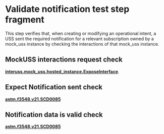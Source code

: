# Validate notification test step fragment

This step verifies that, when creating or modifying an operational intent, a USS sent the required notification for a relevant subscription owned by a mock_uss instance by checking the interactions of that mock_uss instance.

## MockUSS interactions request check
**[interuss.mock_uss.hosted_instance.ExposeInterface](../../../../../requirements/interuss/mock_uss/hosted_instance.md)**.

## Expect Notification sent check
**[astm.f3548.v21.SCD0085](../../../../../requirements/astm/f3548/v21.md)**

## Notification data is valid check
**[astm.f3548.v21.SCD0085](../../../../../requirements/astm/f3548/v21.md)**
